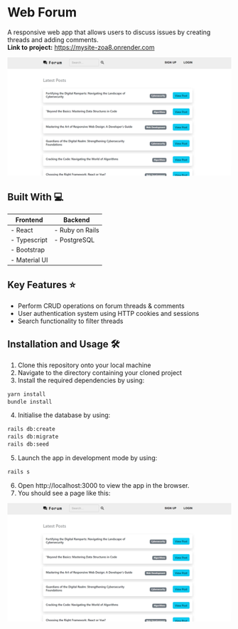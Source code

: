 # Web Forum
A responsive web app that allows users to discuss issues by creating threads and adding comments. <br />
**Link to project:** https://mysite-zoa8.onrender.com

![Homepage](images/homepage.png)


## Built With 💻
| **Frontend**  | **Backend**     |
| ------------- | --------------  |
| - React       | - Ruby on Rails |
| - Typescript  | - PostgreSQL    |
| - Bootstrap   |                 |
| - Material UI |                 |
             

## Key Features ⭐
- Perform CRUD operations on forum threads & comments
- User authentication system using HTTP cookies and sessions
- Search functionality to filter threads

## Installation and Usage 🛠️
1. Clone this repository onto your local machine
2. Navigate to the directory containing your cloned project
3. Install the required dependencies by using: 
```bash
yarn install
bundle install
```
4. Initialise the database by using:
```bash
rails db:create
rails db:migrate
rails db:seed
```

5. Launch the app in development mode by using:
```bash
rails s
```

6. Open http://localhost:3000 to view the app in the browser.
7. You should see a page like this:

![Homepage](images/homepage.png)

